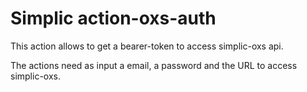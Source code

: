 # Simplic action-oxs-auth

This action allows to get a bearer-token to access simplic-oxs api.

The actions need as input a email, a password and the URL to access simplic-oxs.
